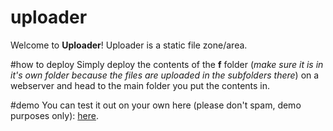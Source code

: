 # uploader
Welcome to **Uploader**! Uploader is a static file zone/area. 

#how to deploy
Simply deploy the contents of the **f** folder (*make sure it is in it's own folder because the files are uploaded in the subfolders there*) on a webserver and head to the main folder you put the contents in. 

#demo
You can test it out on your own here (please don't spam, demo purposes only): [here](http://f.kunet.party).
